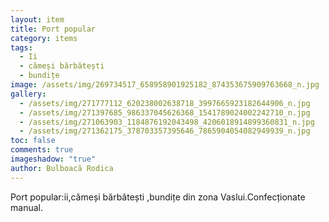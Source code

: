 ```yaml
---
layout: item
title: Port popular
category: items
tags:
  - Ii
  - cămeși bărbătești
  - bundițe
image: /assets/img/269734517_658958901925182_874353675909763668_n.jpg
gallery:
  - /assets/img/271777112_620238002638718_3997665923182644906_n.jpg
  - /assets/img/271397685_986337045626368_1541789024002242710_n.jpg
  - /assets/img/271063903_1184876192043498_4206018914899360831_n.jpg
  - /assets/img/271362175_378703357395646_7865904054082949939_n.jpg
toc: false
comments: true
imageshadow: "true"
author: Bulboacă Rodica
---
```

Port popular:ii,cămeși bărbătești  ,bundițe din zona Vaslui.Confecționate manual.